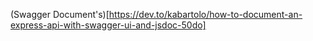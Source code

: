 (Swagger Document's)[https://dev.to/kabartolo/how-to-document-an-express-api-with-swagger-ui-and-jsdoc-50do]